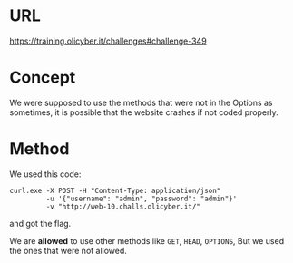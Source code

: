 # URL
https://training.olicyber.it/challenges#challenge-349

# Concept
We were supposed to use the methods that were not in the Options as sometimes, it is possible that
the website crashes if not coded properly.

# Method
We used this code:
```
curl.exe -X POST -H "Content-Type: application/json"
         -u '{"username": "admin", "password": "admin"}'
         -v "http://web-10.challs.olicyber.it/"
```
and got the flag.

We are **allowed** to use other methods like `GET`, `HEAD`, `OPTIONS`,
But we used the ones that were not allowed.
